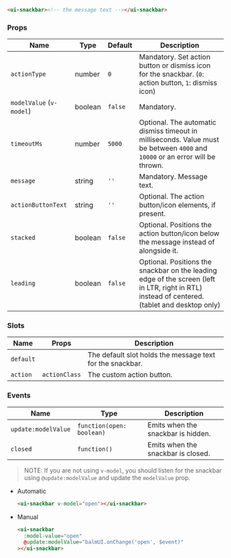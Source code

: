 ```html
<ui-snackbar><!-- the message text --></ui-snackbar>
```

### Props

| Name                     | Type    | Default | Description                                                                                                                                   |
| ------------------------ | ------- | ------- | --------------------------------------------------------------------------------------------------------------------------------------------- |
| `actionType`             | number  | `0`     | Mandatory. Set action button or dismiss icon for the snackbar. (`0`: action button, `1`: dismiss icon)                                        |
| `modelValue` (`v-model`) | boolean | `false` | Mandatory.                                                                                                                                    |
| `timeoutMs`              | number  | `5000`  | Optional. The automatic dismiss timeout in milliseconds. Value must be between `4000` and `10000` or an error will be thrown.                 |
| `message`                | string  | `''`    | Mandatory. Message text.                                                                                                                      |
| `actionButtonText`       | string  | `''`    | Optional. The action button/icon elements, if present.                                                                                        |
| `stacked`                | boolean | `false` | Optional. Positions the action button/icon below the message instead of alongside it.                                                         |
| `leading`                | boolean | `false` | Optional. Positions the snackbar on the leading edge of the screen (left in LTR, right in RTL) instead of centered. (tablet and desktop only) |

### Slots

| Name      | Props         | Description                                               |
| --------- | ------------- | --------------------------------------------------------- |
| `default` |               | The default slot holds the message text for the snackbar. |
| `action`  | `actionClass` | The custom action button.                                 |

### Events

| Name                | Type                      | Description                        |
| ------------------- | ------------------------- | ---------------------------------- |
| `update:modelValue` | `function(open: boolean)` | Emits when the snackbar is hidden. |
| `closed`            | `function()`              | Emits when the snackbar is closed. |

> NOTE: If you are not using `v-model`, you should listen for the snackbar using `@update:modelValue` and update the `modelValue` prop.

- Automatic

  ```html
  <ui-snackbar v-model="open"></ui-snackbar>
  ```

- Manual

  ```html
  <ui-snackbar
    :model-value="open"
    @update:modelValue="balmUI.onChange('open', $event)"
  ></ui-snackbar>
  ```
